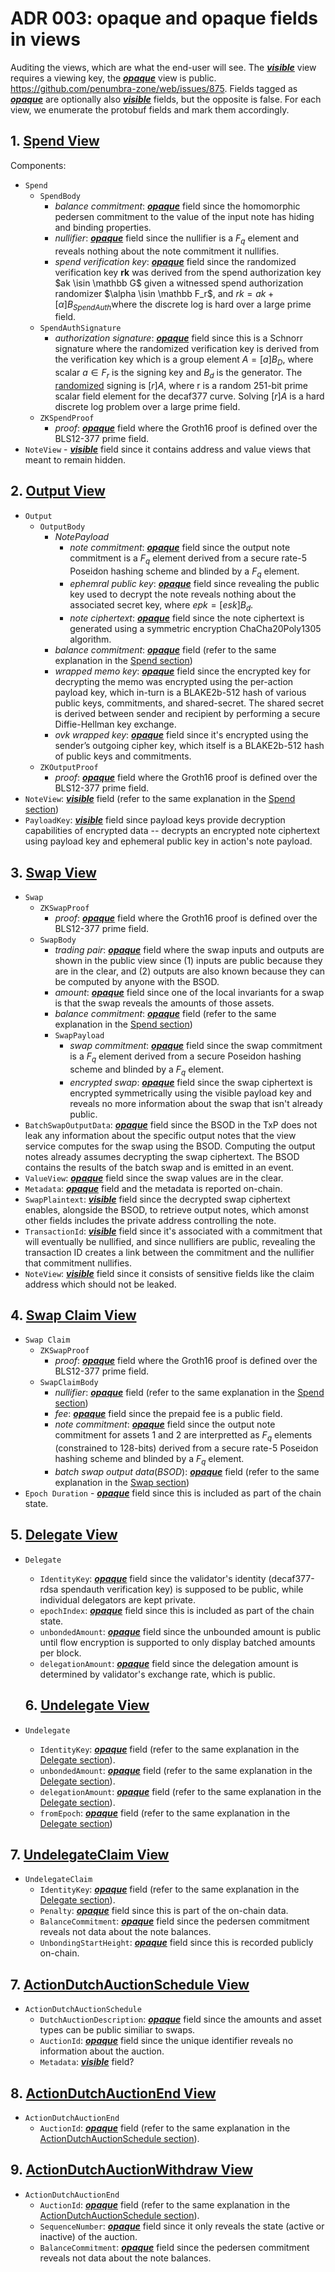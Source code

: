 # ADR 003: opaque and opaque fields in views

Auditing the views, which are what the end-user will see. The <u><u>**_visible_**</u></u> view requires a viewing key, the <u><u>**_opaque_**</u></u> view is public. https://github.com/penumbra-zone/web/issues/875. Fields tagged as <u><u>**_opaque_**</u></u> are optionally also <u><u>**_visible_**</u></u> fields, but the opposite is false. For each view, we enumerate the protobuf fields and mark them accordingly.

## 1. [Spend View](https://buf.build/penumbra-zone/penumbra/docs/78be1d64b1cb484ba4bc666d54dc76c5:penumbra.core.component.shielded_pool.v1#penumbra.core.component.shielded_pool.v1.Spend)

Components:

- `Spend`
  - `SpendBody`
    - $balance \ commitment$: <u><u>**_opaque_**</u></u> field since the homomorphic pedersen commitment to the value of the input note has hiding and binding properties.
    - $nullifier$: <u>**_opaque_**</u> field since the nullifier is a $F_q$ element and reveals nothing about the note commitment it nullifies.
    - $spend \ verification \ key$: <u>**_opaque_**</u> field since the randomized verification key **rk** was derived from the spend authorization key $ak \isin \mathbb G$ given a witnessed spend authorization randomizer $\alpha \isin \mathbb F_r$, and $rk = ak+[α]B_{SpendAuth​}$ where the discrete log is hard over a large prime field.
  - `SpendAuthSignature`
    - $authorization \ signature$: <u>**_opaque_**</u> field since this is a Schnorr signature where the randomized verification key is derived from the verification key which is a group element $A = [a]B_D$, where scalar $a∈F_r$ is the signing key and $B_d$ is the generator. The <u>randomized</u> signing is $[r]A$, where r is a random 251-bit prime scalar field element for the decaf377 curve. Solving $[r]A$ is a hard discrete log problem over a large prime field.
  - `ZKSpendProof`
    - $proof$: <u>**_opaque_**</u> field where the Groth16 proof is defined over the BLS12-377 prime field.
- `NoteView` - <u>**_visible_**</u> field since it contains address and value views that meant to remain hidden.

## 2. [Output View](https://buf.build/penumbra-zone/penumbra/docs/78be1d64b1cb484ba4bc666d54dc76c5:penumbra.core.component.shielded_pool.v1#penumbra.core.component.shielded_pool.v1.Output)

- `Output`
  - `OutputBody`
    - $NotePayload$
      - $note \ commitment$: <u>**_opaque_**</u> field since the output note commitment is a $F_q$ element derived from a secure rate-5 Poseidon hashing scheme and blinded by a $F_q$ element.
      - $ephemral \ public \ key$: <u>**_opaque_**</u> field since revealing the public key used to decrypt the note reveals nothing about the associated secret key, where $epk = [esk]B_d$.
      - $note \ ciphertext$: <u>**_opaque_**</u> field since the note ciphertext is generated using a symmetric encryption ChaCha20Poly1305 algorithm.
    - $balance \ commitment$: <u>**_opaque_**</u> field (refer to the same explanation in the [Spend section](#1-spend))
    - $wrapped \ memo \ key$: <u>**_opaque_**</u> field since the encrypted key for decrypting the memo was encrypted using the per-action payload key, which in-turn is a BLAKE2b-512 hash of various public keys, commitments, and shared-secret. The shared secret is derived between sender and recipient by performing a secure Diffie-Hellman key exchange.
    - $ovk \ wrapped \ key$: <u>**_opaque_**</u> field since it's encrypted using the sender’s outgoing cipher key, which itself is a BLAKE2b-512 hash of public keys and commitments.
  - `ZKOutputProof`
    - $proof$: <u>**_opaque_**</u> field where the Groth16 proof is defined over the BLS12-377 prime field.
- `NoteView`: <u>**_visible_**</u> field (refer to the same explanation in the [Spend section](#1-spend))
- `PayloadKey`: <u>**_visible_**</u> field since payload keys provide decryption capabilities of encrypted data -- decrypts an encrypted note ciphertext using payload key and ephemeral public key in action's note payload.

## 3. [Swap View](https://buf.build/penumbra-zone/penumbra/docs/78be1d64b1cb484ba4bc666d54dc76c5:penumbra.core.component.dex.v1#penumbra.core.component.dex.v1.Swap)

- `Swap`
  - `ZKSwapProof`
    - $proof$: <u>**_opaque_**</u> field where the Groth16 proof is defined over the BLS12-377 prime field.
  - `SwapBody`
    - $trading \ pair$: <u>**_opaque_**</u> field where the swap inputs and outputs are shown in the public view since (1) inputs are public because they are in the clear, and (2) outputs are also known because they can be computed by anyone with the BSOD.
    - $amount$: <u>**_opaque_**</u> field since one of the local invariants for a swap is that the swap reveals the amounts of those assets.
    - $balance \ commitment$: <u>**_opaque_**</u> field (refer to the same explanation in the [Spend section](#1-spend))
    - `SwapPayload`
      - $swap \ commitment$: <u>**_opaque_**</u> field since the swap commitment is a $F_q$ element derived from a secure Poseidon hashing scheme and blinded by a $F_q$ element.
      - $encrypted \ swap$: <u>**_opaque_**</u> field since the swap ciphertext is encrypted symmetrically using the visible payload key and reveals no more information about the swap that isn't already public.
- `BatchSwapOutputData`: <u>**_opaque_**</u> field since the BSOD in the TxP does not leak any information about the specific output notes that the view service computes for the swap using the BSOD. Computing the output notes already assumes decrypting the swap ciphertext. The BSOD contains the results of the batch swap and is emitted in an event.
- `ValueView`: <u>**_opaque_**</u> field since the swap values are in the clear.
- `Metadata`: <u>**_opaque_**</u> field and the metadata is reported on-chain.
- `SwapPlaintext`: <u>**_visible_**</u> field since the decrypted swap ciphertext enables, alongside the BSOD, to retrieve output notes, which amonst other fields includes the private address controlling the note.
- `TransactionId`: <u>**_visible_**</u> field since it's associated with a commitment that will eventually be nullified, and since nullifiers are public, revealing the transaction ID creates a link between the commitment and the nullifier that commitment nullifies.
- `NoteView`: <u>**_visible_**</u> field since it consists of sensitive fields like the claim address which should not be leaked.

## 4. [Swap Claim View](https://buf.build/penumbra-zone/penumbra/docs/78be1d64b1cb484ba4bc666d54dc76c5/penumbra.core.component.dex.v1#penumbra.core.component.dex.v1.SwapClaim)

- `Swap Claim`
  - `ZKSwapProof`
    - $proof$: <u>**_opaque_**</u> field where the Groth16 proof is defined over the BLS12-377 prime field.
  - `SwapClaimBody`
    - $nullifier$: <u>**_opaque_**</u> field (refer to the same explanation in the [Spend section](#1-spend))
    - $fee$: <u>**_opaque_**</u> field since the prepaid fee is a public field.
    - $note \ commitment$: <u>**_opaque_**</u> field since the output note commitment for assets 1 and 2 are interpretted as $F_q$ elements (constrained to 128-bits) derived from a secure rate-5 Poseidon hashing scheme and blinded by a $F_q$ element.
    - $batch \ swap \ output \ data (BSOD)$: <u>**_opaque_**</u> field (refer to the same explanation in the [Swap section](#1-swap))
- `Epoch Duration` - <u>**_opaque_**</u> field since this is included as part of the chain state.

## 5. [Delegate View](https://buf.build/penumbra-zone/penumbra/docs/78be1d64b1cb484ba4bc666d54dc76c5:penumbra.core.component.stake.v1#penumbra.core.component.stake.v1.Delegate)

- `Delegate`

  - `IdentityKey`: <u>**_opaque_**</u> field since the validator's identity (decaf377-rdsa spendauth verification key) is supposed to be public, while individual delegators are kept private.
  - `epochIndex`: <u>**_opaque_**</u> field since this is included as part of the chain state.
  - `unbondedAmount`: <u>**_opaque_**</u> field since the unbounded amount is public until flow encryption is supported to only display batched amounts per block.
  - `delegationAmount`: <u>**_opaque_**</u> field since the delegation amount is determined by validator's exchange rate, which is public.

  ## 6. [Undelegate View](https://buf.build/penumbra-zone/penumbra/docs/78be1d64b1cb484ba4bc666d54dc76c5:penumbra.core.component.stake.v1#penumbra.core.component.stake.v1.Undelegate)

- `Undelegate`
  - `IdentityKey`: <u>**_opaque_**</u> field (refer to the same explanation in the [Delegate section](#1-delegate)).
  - `unbondedAmount`: <u>**_opaque_**</u> field (refer to the same explanation in the [Delegate section](#1-delegate)).
  - `delegationAmount`: <u>**_opaque_**</u> field (refer to the same explanation in the [Delegate section](#1-delegate)).
  - `fromEpoch`: <u>**_opaque_**</u> field (refer to the same explanation in the [Delegate section](#1-delegate))

## 7. [UndelegateClaim View](https://buf.build/penumbra-zone/penumbra/docs/78be1d64b1cb484ba4bc666d54dc76c5:penumbra.core.component.stake.v1#penumbra.core.component.stake.v1.UndelegateClaim)

- `UndelegateClaim `
  - `IdentityKey`: <u>**_opaque_**</u> field (refer to the same explanation in the [Delegate section](#1-delegate)).
  - `Penalty`: <u>**_opaque_**</u> field since this is part of the on-chain data.
  - `BalanceCommitment`: <u>**_opaque_**</u> field since the pedersen commitment reveals not data about the note balances.
  - `UnbondingStartHeight`: <u>**_opaque_**</u> field since this is recorded publicly on-chain.

## 7. [ActionDutchAuctionSchedule View](https://buf.build/penumbra-zone/penumbra/docs/78be1d64b1cb484ba4bc666d54dc76c5/penumbra.core.component.auction.v1alpha1#penumbra.core.component.auction.v1alpha1.ActionDutchAuctionSchedule)

- `ActionDutchAuctionSchedule`
  - `DutchAuctionDescription`: <u>**_opaque_**</u> field since the amounts and asset types can be public similiar to swaps.
  - `AuctionId`: <u>**_opaque_**</u> field since the unique identifier reveals no information about the auction.
  - `Metadata`: <u>**_visible_**</u> field?

## 8. [ActionDutchAuctionEnd View](https://buf.build/penumbra-zone/penumbra/docs/78be1d64b1cb484ba4bc666d54dc76c5:penumbra.core.component.auction.v1alpha1#penumbra.core.component.auction.v1alpha1.ActionDutchAuctionEnd)

- `ActionDutchAuctionEnd`
  - `AuctionId`: <u>**_opaque_**</u> field (refer to the same explanation in the [ActionDutchAuctionSchedule section](#1-delegate)).

## 9. [ActionDutchAuctionWithdraw View](https://buf.build/penumbra-zone/penumbra/docs/78be1d64b1cb484ba4bc666d54dc76c5:penumbra.core.component.auction.v1alpha1#penumbra.core.component.auction.v1alpha1.ActionDutchAuctionWithdraw)

- `ActionDutchAuctionEnd`
  - `AuctionId`: <u>**_opaque_**</u> field (refer to the same explanation in the [ActionDutchAuctionSchedule section](#1-delegate)).
  - `SequenceNumber`: <u>**_opaque_**</u> field since it only reveals the state (active or inactive) of the auction.
  - `BalanceCommitment`: <u>**_opaque_**</u> field since the pedersen commitment reveals not data about the note balances.

